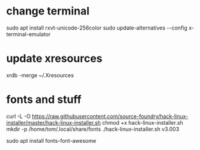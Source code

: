 # change terminal
sudo apt install rxvt-unicode-256color 
sudo update-alternatives --config x-terminal-emulator


# update xresources
xrdb -merge ~/.Xresources

# fonts and stuff
curl -L -O https://raw.githubusercontent.com/source-foundry/hack-linux-installer/master/hack-linux-installer.sh
chmod +x hack-linux-installer.sh
mkdir -p /home/tom/.local/share/fonts
./hack-linux-installer.sh v3.003

sudo apt install fonts-font-awesome
